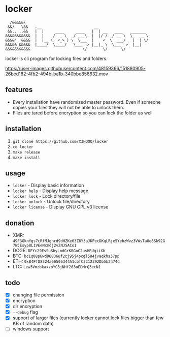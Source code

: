 # locker

```
  /&&&&&\    
 &&/   \&&   .__                       __
 &&.. ..&&   |  |     ____     ____   |  | __   ____   _______
&&&&&&&&&&&  |  |    /  _ \  _/ ___\  |  |/ / _/ __ \  \_  __ \
&&&&' '&&&&  |  |__ (  <_> ) \  \___  |    <  \  ___/   |  | \/
&&&&& &&&&&  |____/  \____/   \___  > |__|_ \  \___  >  |__|    
&&&&&&&&&&&                       \/       \/      \/           
```

locker is cli program for locking files and folders.

https://user-images.githubusercontent.com/48159366/151880905-26bed182-4fb2-494b-ba1b-340bbe856632.mov

## features

- Every installation have randomized master password. Even if someone copies your files they will not be able to unlock them.
- Files are tared before encryption so you can lock the folder as well

## installation

1. `git clone https://github.com/X3NOOO/locker`
2. `cd locker`
3. `make release`
4. `make install`

## usage

- `locker`          - Display basic information
- `locker help`     - Display help message
- `locker lock`     - Lock directory/file
- `locker unlock`   - Unlock file/directory
- `locker license`  - Display GNU GPL v3 license

## donation

- XMR: `49F3GknYgs7cRfMJghrd9dHZKe63Z6Y3aJKPecDKqLRje5YebzWvz3VWsTa8e8Sk92G7WJEsyp8L1VEeNxmdj2vZNJSACo1`
- DOGE: `DFYc29EsSuSbyLndGrKBGoC2usHRUqiiXb`
- BTC: `bc1q08p6wd86806uf2cj95j4pcgl584jvaqkhs37pp`
- ETH: `0x84FfD8524a66505344A1cbfC3212392Db5b2474d`
- LTC: `Lew3VmzbkaxzoYG3jNHf263oEDMrQ3ecN1`

## todo

- [X] changing file permission
- [X] encryption
- [X] dir encryption
- [X] `--debug` flag
- [X] support of larger files (currently locker cannot lock files bigger than few KB of random data)
- [ ] windows support
